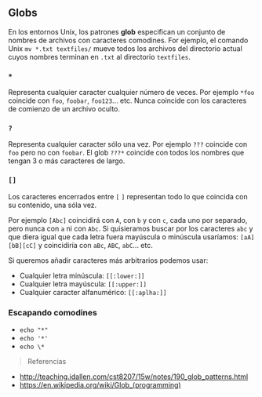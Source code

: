 ## Globs

En los entornos Unix, los patrones **glob** especifican un conjunto de nombres de archivos con caracteres comodines. For ejemplo, el comando Unix `mv *.txt textfiles/` mueve todos los archivos del directorio actual cuyos nombres terminan en `.txt`  al directorio `textfiles`.

### `*`
Representa cualquier caracter cualquier número de veces. Por ejemplo `*foo` coincide con `foo`, `foobar`, `foo123`... etc. Nunca coincide con los caracteres de comienzo de un archivo oculto.

### `?`
Representa cualquier caracter sólo una vez. Por ejemplo `???` coincide con `foo` pero no con `foobar`. El glob `???*` coincide con todos los nombres que tengan 3 o más caracteres de largo.

### `[]`
Los caracteres encerrados entre `[` `]` representan todo lo que coincida con su contenido, una sóla vez.

Por ejemplo `[Abc]` coincidirá con `A`, con `b` y con `c`, cada uno por separado, pero nunca con `a` ni con `Abc`. Si quisieramos buscar por los caracteres `abc` y que diera igual que cada letra fuera mayúscula o minúscula usaríamos: `[aA][bB][cC]` y coincidiría con `aBc`, `ABC`, `abC`... etc.

Si queremos añadir caracteres más arbitrarios podemos usar:
- Cualquier letra minúscula: `[[:lower:]]`
- Cualquier letra mayúscula: `[[:upper:]]`
- Cualquier caracter alfanumérico: `[[:aplha:]]`

### Escapando comodines
- `echo "*"`
- `echo '*'`
- `echo \*`

>Referencias
- http://teaching.idallen.com/cst8207/15w/notes/190_glob_patterns.html
- https://en.wikipedia.org/wiki/Glob_(programming)